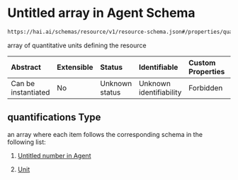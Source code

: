 # Untitled array in Agent Schema

```txt
https://hai.ai/schemas/resource/v1/resource-schema.json#/properties/quantifications
```

array of quantitative units defining the resource

| Abstract            | Extensible | Status         | Identifiable            | Custom Properties | Additional Properties | Access Restrictions | Defined In                                                                                      |
| :------------------ | :--------- | :------------- | :---------------------- | :---------------- | :-------------------- | :------------------ | :---------------------------------------------------------------------------------------------- |
| Can be instantiated | No         | Unknown status | Unknown identifiability | Forbidden         | Allowed               | none                | [resource.schema.json\*](../../schemas/resource/v1/resource.schema.json "open original schema") |

## quantifications Type

an array where each item follows the corresponding schema in the following list:

1.  [Untitled number in Agent](resource-properties-quantifications-items-items-0.md "check type definition")

2.  [Unit](unit.md "check type definition")
